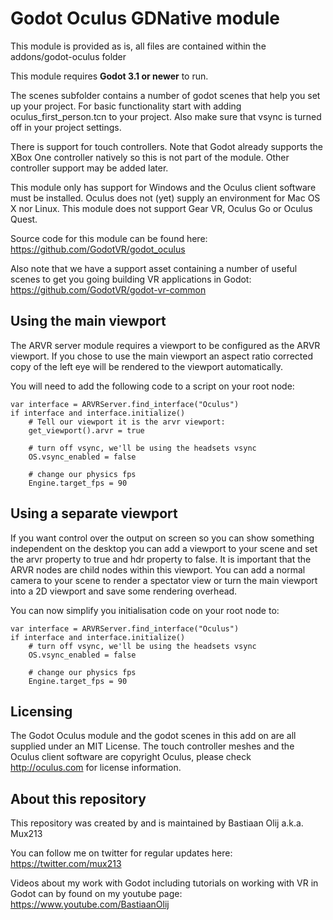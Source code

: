 # Godot Oculus GDNative module
This module is provided as is, all files are contained within the addons/godot-oculus folder

This module requires **Godot 3.1 or newer** to run.

The scenes subfolder contains a number of godot scenes that help you set up your project. 
For basic functionality start with adding oculus_first_person.tcn to your project.
Also make sure that vsync is turned off in your project settings.

There is support for touch controllers. Note that Godot already supports the XBox One controller natively so this is not part of the module. Other controller support may be added later.

This module only has support for Windows and the Oculus client software must be installed.
Oculus does not (yet) supply an environment for Mac OS X nor Linux.
This module does not support Gear VR, Oculus Go or Oculus Quest.

Source code for this module can be found here:
https://github.com/GodotVR/godot_oculus

Also note that we have a support asset containing a number of useful scenes to get you going building VR applications in Godot:
https://github.com/GodotVR/godot-vr-common

Using the main viewport
-----------------------
The ARVR server module requires a viewport to be configured as the ARVR viewport. If you chose to use the main viewport an aspect ratio corrected copy of the left eye will be rendered to the viewport automatically.

You will need to add the following code to a script on your root node:

```
var interface = ARVRServer.find_interface("Oculus")
if interface and interface.initialize()
	# Tell our viewport it is the arvr viewport:
	get_viewport().arvr = true

	# turn off vsync, we'll be using the headsets vsync
	OS.vsync_enabled = false
		
	# change our physics fps
	Engine.target_fps = 90
```

Using a separate viewport
-------------------------
If you want control over the output on screen so you can show something independent on the desktop you can add a viewport to your scene and set the arvr property to true and hdr property to false. It is important that the ARVR nodes are child nodes within this viewport. You can add a normal camera to your scene to render a spectator view or turn the main viewport into a 2D viewport and save some rendering overhead.

You can now simplify you initialisation code on your root node to:

```
var interface = ARVRServer.find_interface("Oculus")
if interface and interface.initialize()
	# turn off vsync, we'll be using the headsets vsync
	OS.vsync_enabled = false
		
	# change our physics fps
	Engine.target_fps = 90
```

Licensing
---------
The Godot Oculus module and the godot scenes in this add on are all supplied under an MIT License.
The touch controller meshes and the Oculus client software are copyright Oculus, please check http://oculus.com for license information.

About this repository
---------------------
This repository was created by and is maintained by Bastiaan Olij a.k.a. Mux213

You can follow me on twitter for regular updates here:
https://twitter.com/mux213

Videos about my work with Godot including tutorials on working with VR in Godot can by found on my youtube page:
https://www.youtube.com/BastiaanOlij

